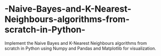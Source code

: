 # -Naive-Bayes-and-K-Nearest-Neighbours-algorithms-from-scratch-in-Python-
Implement the Naive Bayes and K-Nearest Neighbours algorithms from scratch in Python using Numpy and Pandas and Matplotlib for visualization.
